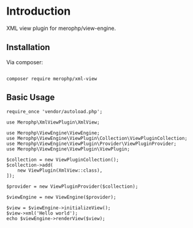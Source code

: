 # Introduction

XML view plugin for merophp/view-engine.

## Installation

Via composer:

<code>
composer require merophp/xml-view
</code>

## Basic Usage

<pre><code>require_once 'vendor/autoload.php';

use Merophp\XmlViewPlugin\XmlView;

use Merophp\ViewEngine\ViewEngine;
use Merophp\ViewEngine\ViewPlugin\Collection\ViewPluginCollection;
use Merophp\ViewEngine\ViewPlugin\Provider\ViewPluginProvider;
use Merophp\ViewEngine\ViewPlugin\ViewPlugin;

$collection = new ViewPluginCollection();
$collection->add(
    new ViewPlugin(XmlView::class),
]);

$provider = new ViewPluginProvider($collection);

$viewEngine = new ViewEngine($provider);

$view = $viewEngine->initializeView();
$view->xml('<foo>Hello world</foo>');
echo $viewEngine->renderView($view);
</code></pre>

